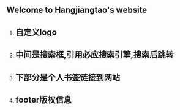 ## Welcome to Hangjiangtao's website

1. ## 自定义logo

2. ## 中间是搜索框,引用必应搜索引擎,搜索后跳转

3. ## 下部分是个人书签链接到网站

4. ## footer版权信息
